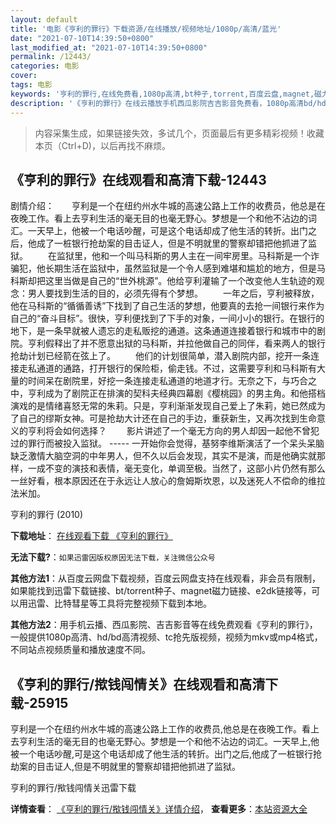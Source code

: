 ```yaml
---
layout: default
title: '电影《亨利的罪行》下载资源/在线播放/视频地址/1080p/高清/蓝光'
date: "2021-07-10T14:39:50+0800"
last_modified_at: "2021-07-10T14:39:50+0800"
permalink: /12443/
categories: 电影
cover:
tags: 电影
keywords: '亨利的罪行,在线免费看,1080p高清,bt种子,torrent,百度云盘,magnet,磁力链,迅雷下载资源'
description: '《亨利的罪行》在线云播放手机西瓜影院吉吉影音免费看，1080p高清bd/hd未删减完整版和tc抢先枪版，mkv/mp4格式，附带bt/torrent种子、magnet/磁力链、百度云盘、网盘资源迅雷下载链接'
---
```


>内容采集生成，如果链接失效，多试几个，页面最后有更多精彩视频！收藏本页（Ctrl+D)，以后再找不麻烦。


## 《亨利的罪行》在线观看和高清下载-12443

剧情介绍：　　亨利是一个在纽约州水牛城的高速公路上工作的收费员，他总是在夜晚工作。看上去亨利生活的毫无目的也毫无野心。梦想是一个和他不沾边的词汇。一天早上，他被一个电话吵醒，可是这个电话却成了他生活的转折。出门之后，他成了一桩银行抢劫案的目击证人，但是不明就里的警察却错把他抓进了监狱。 　　在监狱里，他和一个叫马科斯的男人主在一间牢房里。马科斯是一个诈骗犯，他长期生活在监狱中，虽然监狱是一个令人感到难堪和尴尬的地方，但是马科斯却把这里当做是自己的“世外桃源”。他给亨利灌输了一个改变他人生轨迹的观念：男人要找到生活的目的，必须先得有个梦想。 　　一年之后，亨利被释放，他在马科斯的“循循善诱”下找到了自己生活的梦想，他要真的去抢一间银行来作为自己的“奋斗目标”。很快，亨利便找到了下手的对象，一间小小的银行。在银行的地下，是一条早就被人遗忘的走私贩挖的通道。这条通道连接着银行和城市中的剧院。亨利假释出了并不愿意出狱的马科斯，并拉他做自己的同伴，看来两人的银行抢劫计划已经箭在弦上了。 　　他们的计划很简单，潜入剧院内部，挖开一条连接走私通道的通路，打开银行的保险柜，偷走钱。不过，这需要亨利和马科斯有大量的时间呆在剧院里，好挖一条连接走私通道的地道才行。无奈之下，与巧合之中，亨利成为了剧院正在排演的契科夫经典四幕剧《樱桃园》的男主角。和他搭档演戏的是情绪喜怒无常的朱莉。只是，亨利渐渐发现自己爱上了朱莉，她已然成为了自己的缪斯女神。可是抢劫大计还在自己的手边，重获新生，又再次找到生命意义的亨利将会如何选择？ 　　影片讲述了一个毫无方向的男人却因一起他不曾犯过的罪行而被投入监狱。 ----- 一开始你会觉得，基努李维斯演活了一个呆头呆脑缺乏激情大脑空洞的中年男人，但不久以后会发现，其实不是演，而是他确实就那样，一成不变的演技和表情，毫无变化，单调至极。当然了，这部小片仍然有那么一丝好看，根本原因还在于永远让人放心的詹姆斯坎恩，以及迷死人不偿命的维拉法米加。


亨利的罪行 (2010)

**下载地址**： [在线观看下载 《亨利的罪行》](https://www.btbtdy.me/btdy/dy6921.html) 


**无法下载?**：`如果迅雷因版权原因无法下载，关注微信公众号 `

**其他方法1**：从百度云网盘下载视频，百度云网盘支持在线观看，非会员有限制，如果能找到迅雷下载链接、bt/torrent种子、magnet磁力链接、e2dk链接等，可以用迅雷、比特彗星等工具将完整视频下载到本地。

**其他方法2**：用手机云播、西瓜影院、吉吉影音等在线免费观看《亨利的罪行》，一般提供1080p高清、hd/bd高清视频、tc抢先版视频，视频为mkv或mp4格式，不同站点视频质量和播放速度不同。


## 《亨利的罪行/揿钱闯情关》在线观看和高清下载-25915

亨利是一个在纽约州水牛城的高速公路上工作的收费员,他总是在夜晚工作。看上去亨利生活的毫无目的也毫无野心。梦想是一个和他不沾边的词汇。一天早上,他被一个电话吵醒,可是这个电话却成了他生活的转折。出门之后,他成了一桩银行抢劫案的目击证人,但是不明就里的警察却错把他抓进了监狱。


亨利的罪行/揿钱闯情关迅雷下载

**详情查看**： [《亨利的罪行/揿钱闯情关》详情介绍](/movie/25915/)， **查看更多**：[本站资源大全](/movie/t/all/)

